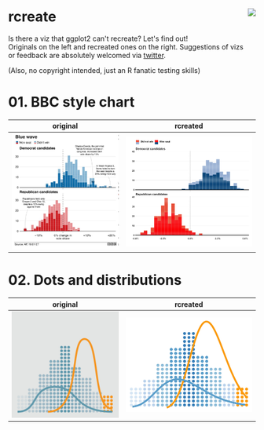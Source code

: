 # rcreate <img src='logo/rcreate_sticker.png' align="right" height="139" />

Is there a viz that ggplot2 can't recreate? Let's find out!  
Originals on the left and recreated ones on the right. 
Suggestions of vizs or feedback are absolutely welcomed via [twitter](https://twitter.com/haro_ca_).

(Also, no copyright intended, just an R fanatic testing skills)

# 01. BBC style chart
original             |  rcreated
:-------------------------:|:-------------------------:
<img src="01-BBC_style_chart/original_viz.jpeg" width="500" /> | <img src="01-BBC_style_chart/rcreated_viz.jpeg" width="600" /> 

# 02. Dots and distributions
original             |  rcreated
:-------------------------:|:-------------------------:
<img src="02-dots_and_dists/original_viz.jpeg" width="500" /> | <img src="02-dots_and_dists/rcreated_viz.jpeg" width="600" /> 






